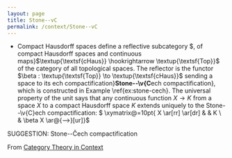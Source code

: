 ```yaml
---
layout: page
title: Stone--vC
permalink: /context/Stone--vC
---
```

-  Compact Hausdorff spaces define a reflective subcategory $, of compact Hausdorff spaces and continuous maps}$\textup{\textsf{cHaus}} \hookrightarrow \textup{\textsf{Top}}$ of the category of all topological spaces. The reflector is the functor $\beta : \textup{\textsf{Top}} \to \textup{\textsf{cHaus}}$ sending a space to its ech compactification}**Stone--\v{C**ech compactification}, which is constructed in Example \ref{ex:stone-cech}. The universal property of the unit says that any continuous function $X \to K$ from a space $X$ to a compact Hausdorff space $K$ extends uniquely to the Stone--\v{C}ech compactification:
$ \xymatrix@=10pt{ X \ar[rr] \ar[dr] & & K \\ & \beta X \ar@{-->}[ur]}$

SUGGESTION: Stone--Čech compactification

From [Category Theory in Context](https://mathgloss.github.io/MathGloss/context.html)